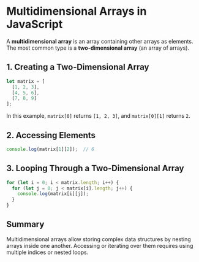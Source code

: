 # Multidimensional Arrays in JavaScript

A **multidimensional array** is an array containing other arrays as elements. The most common type is a **two-dimensional array** (an array of arrays).

## 1. Creating a Two-Dimensional Array

```js
let matrix = [
  [1, 2, 3],
  [4, 5, 6],
  [7, 8, 9]
];
```

In this example, `matrix[0]` returns `[1, 2, 3]`, and `matrix[0][1]` returns `2`.

## 2. Accessing Elements

```js
console.log(matrix[1][2]);  // 6
```

## 3. Looping Through a Two-Dimensional Array

```js
for (let i = 0; i < matrix.length; i++) {
  for (let j = 0; j < matrix[i].length; j++) {
    console.log(matrix[i][j]);
  }
}
```

## Summary

Multidimensional arrays allow storing complex data structures by nesting arrays inside one another. Accessing or iterating over them requires using multiple indices or nested loops.
